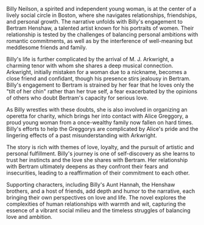 Billy Neilson, a spirited and independent young woman, is at the center of a lively social circle in Boston, where she navigates relationships, friendships, and personal growth. The narrative unfolds with Billy's engagement to Bertram Henshaw, a talented artist known for his portraits of women. Their relationship is tested by the challenges of balancing personal ambitions with romantic commitments, as well as by the interference of well-meaning but meddlesome friends and family.

Billy's life is further complicated by the arrival of M. J. Arkwright, a charming tenor with whom she shares a deep musical connection. Arkwright, initially mistaken for a woman due to a nickname, becomes a close friend and confidant, though his presence stirs jealousy in Bertram. Billy's engagement to Bertram is strained by her fear that he loves only the "tilt of her chin" rather than her true self, a fear exacerbated by the opinions of others who doubt Bertram's capacity for serious love.

As Billy wrestles with these doubts, she is also involved in organizing an operetta for charity, which brings her into contact with Alice Greggory, a proud young woman from a once-wealthy family now fallen on hard times. Billy's efforts to help the Greggorys are complicated by Alice's pride and the lingering effects of a past misunderstanding with Arkwright.

The story is rich with themes of love, loyalty, and the pursuit of artistic and personal fulfillment. Billy's journey is one of self-discovery as she learns to trust her instincts and the love she shares with Bertram. Her relationship with Bertram ultimately deepens as they confront their fears and insecurities, leading to a reaffirmation of their commitment to each other.

Supporting characters, including Billy's Aunt Hannah, the Henshaw brothers, and a host of friends, add depth and humor to the narrative, each bringing their own perspectives on love and life. The novel explores the complexities of human relationships with warmth and wit, capturing the essence of a vibrant social milieu and the timeless struggles of balancing love and ambition.